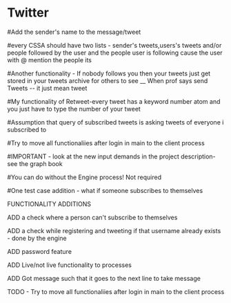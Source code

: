 # Twitter

#Add the sender's name to the message/tweet

#every CSSA should have two lists - sender's tweets,users's tweets and/or people followed by the user and the people user is following cause the user with @ mention the people its 

#Another functionality - If nobody follows you then your tweets just get stored in your tweets archive for others to see __ When prof says send Tweets -- it just mean tweet 

#My functionality of Retweet-every tweet has a keyword number atom and you just have to type the number of your tweet 

#Assumption that query of subscribed tweets is asking tweets of everyone i subscribed to 

#Try to move all functionaliies after login in main to the client process

#IMPORTANT - look at the new input demands in the project description- see the graph book 

#You can do without the Engine process! Not required 

#One test case addition - what if someone subscribes to themselves 

FUNCTIONALITY ADDITIONS

ADD a check where a person can't subscribe to themselves 

ADD a check while registering and tweeting if that username already exists - done by the engine 

ADD password feature 

ADD Live/not live functionality to processes

ADD Got message such that it goes to the next line to take message 

TODO - Try to move all functionaliies after login in main to the client process
